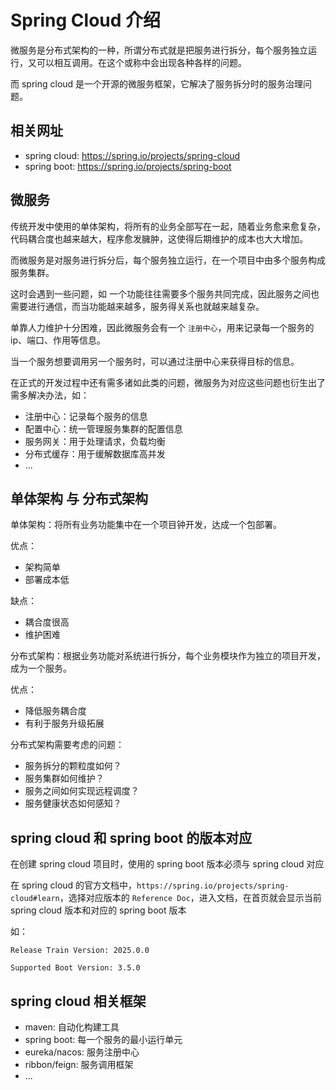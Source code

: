 # Spring Cloud 介绍

微服务是分布式架构的一种，所谓分布式就是把服务进行拆分，每个服务独立运行，又可以相互调用。在这个或称中会出现各种各样的问题。

而 spring cloud 是一个开源的微服务框架，它解决了服务拆分时的服务治理问题。

## 相关网址

- spring cloud: https://spring.io/projects/spring-cloud
- spring boot: https://spring.io/projects/spring-boot

## 微服务

传统开发中使用的单体架构，将所有的业务全部写在一起，随着业务愈来愈复杂，代码耦合度也越来越大，程序愈发臃肿，这使得后期维护的成本也大大增加。

而微服务是对服务进行拆分后，每个服务独立运行，在一个项目中由多个服务构成服务集群。

这时会遇到一些问题，如 一个功能往往需要多个服务共同完成，因此服务之间也需要进行通信，而当功能越来越多，服务得关系也就越来越复杂。

单靠人力维护十分困难，因此微服务会有一个 `注册中心`，用来记录每一个服务的 ip、端口、作用等信息。

当一个服务想要调用另一个服务时，可以通过注册中心来获得目标的信息。

在正式的开发过程中还有需多诸如此类的问题，微服务为对应这些问题也衍生出了需多解决办法，如：

- 注册中心：记录每个服务的信息
- 配置中心：统一管理服务集群的配置信息
- 服务网关：用于处理请求，负载均衡
- 分布式缓存：用于缓解数据库高并发
- ...

## 单体架构 与 分布式架构

单体架构：将所有业务功能集中在一个项目钟开发，达成一个包部署。

优点：
- 架构简单
- 部署成本低

缺点：
- 耦合度很高
- 维护困难

分布式架构：根据业务功能对系统进行拆分，每个业务模块作为独立的项目开发，成为一个服务。

优点：
- 降低服务耦合度
- 有利于服务升级拓展

分布式架构需要考虑的问题：
- 服务拆分的颗粒度如何？
- 服务集群如何维护？
- 服务之间如何实现远程调度？
- 服务健康状态如何感知？



## spring cloud 和 spring boot 的版本对应

在创建 spring cloud 项目时，使用的 spring boot 版本必须与 spring cloud 对应

在 spring cloud 的官方文档中，`https://spring.io/projects/spring-cloud#learn`，选择对应版本的 `Reference Doc`，进入文档，在首页就会显示当前 spring cloud 版本和对应的 spring boot 版本

如：

```
Release Train Version: 2025.0.0

Supported Boot Version: 3.5.0

```

## spring cloud 相关框架

- maven: 自动化构建工具
- spring boot: 每一个服务的最小运行单元
- eureka/nacos: 服务注册中心
- ribbon/feign: 服务调用框架
- ...